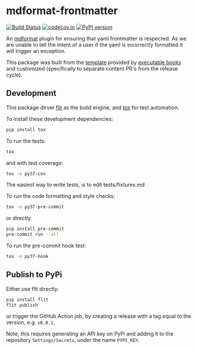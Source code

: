 # mdformat-frontmatter

[![Build Status][ci-badge]][ci-link]
[![codecov.io][cov-badge]][cov-link]
[![PyPI version][pypi-badge]][pypi-link]

An [mdformat](https://github.com/executablebooks/mdformat) plugin for ensuring that yaml frontmatter is respected. As we are unable 
to tell the intent of a user if the yaml is incorrectly formatted it will trigger an exception.

This package was built from the [template](https://github.com/executablebooks/mdformat-plugin) provided by [executable books](https://github.com/executablebooks) and customized (specifically to separate content PR's from the release cycle).



## Development

This package dirver [flit](https://flit.readthedocs.io) as the build engine, and [tox](https://tox.readthedocs.io) for test automation.

To install these development dependencies:

```bash
pip install tox
```

To run the tests:

```bash
tox
```

and with test coverage:

```bash
tox -e py37-cov
```

The easiest way to write tests, is to edit tests/fixtures.md

To run the code formatting and style checks:

```bash
tox -e py37-pre-commit
```

or directly

```bash
pip install pre-commit
pre-commit run --all
```

To run the pre-commit hook test:

```bash
tox -e py37-hook
```

## Publish to PyPi

Either use flit directly:

```bash
pip install flit
flit publish
```

or trigger the GitHub Action job, by creating a release with a tag equal to the version, e.g. `v0.0.1`.

Note, this requires generating an API key on PyPi and adding it to the repository `Settings/Secrets`, under the name `PYPI_KEY`.

[ci-badge]: https://github.com/butler54/mdformat-frontmatter/workflows/CI/badge.svg?branch=master
[ci-link]: https://github.com/butler54/mdformat-frontmatter/actions?query=workflow%3ACI+branch%3Amaster+event%3Apush
[cov-badge]: https://codecov.io/gh/butler54/mdformat-frontmatter/branch/master/graph/badge.svg
[cov-link]: https://codecov.io/gh/butler54/mdformat-frontmatter
[pypi-badge]: https://img.shields.io/pypi/v/mdformat-frontmatter.svg
[pypi-link]: https://pypi.org/project/mdformat-frontmatter
